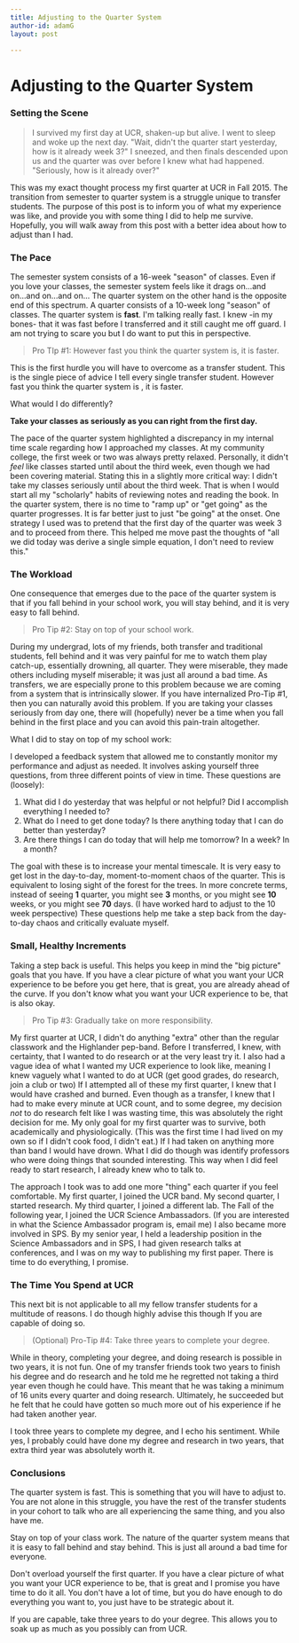 ```yaml
---
title: Adjusting to the Quarter System
author-id: adamG
layout: post

---
```


# Adjusting to the Quarter System


### Setting the Scene

> I survived my first day at UCR, shaken-up but alive. I went to sleep and woke up the next day. "Wait, didn't the quarter start yesterday, how is it already week 3?" I sneezed, and then finals descended upon us and the quarter was over before I knew what had happened. "Seriously, how is it already over?" 

This was my exact thought process my first quarter at UCR in Fall 2015. The transition from semester to quarter system is a struggle unique to transfer students. The purpose of this post is to inform you of what my experience was like, and provide you with some thing I did to help me survive. Hopefully, you will walk away from this post with a better idea about how to adjust than I had.

### The Pace

The semester system consists of a 16-week "season" of classes. Even if you love your classes, the semester system feels like it drags on...and on...and on...and on... The quarter system on the other hand is the opposite end of this spectrum. A quarter consists of a 10-week long "season" of classes. The quarter system is **fast**. I'm talking really fast. I knew -in my bones- that it was fast before I transferred and it still caught me off guard. I am not trying to scare you but I do want to put this in perspective. 

>Pro TIp #1: However fast you think the quarter system is, it is faster.

This is the first hurdle you will have to overcome as a transfer student. This is the single piece of advice I tell every single transfer student. However fast you think the quarter system is , it is faster. 

What would I do differently? 

**Take your classes as seriously as you can right from the first day.** 

The pace of the quarter system highlighted a discrepancy in my internal time scale regarding how I approached my classes. At my community college, the first week or two was always pretty relaxed. Personally, it didn't *feel* like classes started until about the third week, even though we had been covering material. Stating this in a slightly more critical way: I didn't take my classes seriously until about the third week. That is when I would start all my "scholarly" habits of reviewing notes and reading the book. In the quarter system, there is no time to "ramp up" or "get going" as the quarter progresses. It is far better just to just "be going" at the onset. One strategy I used was to pretend that the first day of the quarter was week 3 and to proceed from there. This helped me move past the thoughts of "all we did today was derive a single simple equation, I don't need to review this."

### The Workload

One consequence that emerges due to the pace of the quarter system is that if you fall behind in your school work, you will stay behind, and it is very easy to fall behind.

> Pro Tip #2: Stay on top of your school work.

During my undergrad, lots of my friends, both transfer and traditional students, fell behind and it was very painful for me to watch them play catch-up, essentially drowning, all quarter. They were miserable, they made others including myself miserable; it was just all around a bad time. As transfers, we are especially prone to this problem because we are coming from a system that is intrinsically slower. If you have internalized Pro-Tip #1, then you can naturally avoid this problem. If you are taking your classes seriously from day one, there will (hopefully) never be a time when you fall behind in the first place and you can avoid this pain-train altogether. 

What I did to stay on top of my school work:

I developed a feedback system that allowed me to constantly monitor my performance and adjust as needed. It involves asking yourself three questions, from three different points of view in time. These questions are (loosely):

1. What did I do yesterday that was helpful or not helpful? Did I accomplish everything I needed to?
2. What do I need to get done today? Is there anything today that I can do better than yesterday?
3. Are there things I can do today that will help me tomorrow? In a week? In a month?

The goal with these is to increase your mental timescale. It is very easy to get lost in the day-to-day, moment-to-moment chaos of the quarter. This is equivalent to losing sight of the forest for the trees. In more concrete terms, instead of seeing **1** quarter, you might see **3** months, or you might see **10** weeks, or you might see **70** days. (I have worked hard to adjust to the 10 week perspective) These questions help me take a step back from the day-to-day chaos and critically evaluate myself. 

### Small, Healthy Increments

Taking a step back is useful. This helps you keep in mind the "big picture" goals that you have. If you have a clear picture of what you want your UCR experience to be before you get here, that is great, you are already ahead of the curve. If you don't know what you want your UCR experience to be, that is also okay. 

> Pro Tip #3: Gradually take on more responsibility.

My first quarter at UCR, I didn't do anything "extra" other than the regular classwork and the Highlander pep-band. Before I transferred, I knew, with certainty, that I wanted to do research or at the very least try it. I also had a vague idea of what I wanted my UCR experience to look like, meaning I knew vaguely what I wanted to do at UCR (get good grades, do research, join a club or two) If I attempted all of these my first quarter, I knew that I would have crashed and burned. Even though as a transfer, I knew that I had to make every minute at UCR count, and to some degree, my decision *not* to do research felt like I was wasting time, this was absolutely the right decision for me. My only goal for my first quarter was to survive, both academically and physiologically. (This was the first time I had lived on my own so if I didn't cook food, I didn't eat.) If I had taken on anything more than band I would have drown. What I did do though was identify professors who were doing things that sounded interesting. This way when I did feel ready to start research, I already knew who to talk to. 

The approach I took was to add one more "thing" each quarter if you feel comfortable. My first quarter, I joined the UCR band. My second quarter, I started research. My third quarter, I joined a different lab. The Fall of the following year, I joined the UCR Science Ambassadors. (If you are interested in what the Science Ambassador program is, email me) I also became more involved in SPS. By my senior year, I held a leadership position in the Science Ambassadors and in SPS, I had given research talks at conferences, and I was on my way to publishing my first paper. There is time to do everything, I promise.

### The Time You Spend at UCR

This next bit is not applicable to all my fellow transfer students for a multitude of reasons. I do though highly advise this though If you are capable of doing so.

> (Optional) Pro-Tip #4: Take three years to complete your degree.

While in theory, completing your degree, and doing research is possible in two years, it is not fun. One of my transfer friends took two years to finish his degree and do research and he told me he regretted not taking a third year even though he could have. This meant that he was taking a minimum of 16 units every quarter and doing research. Ultimately, he succeeded but he felt that he could have gotten so much more out of his experience if he had taken another year. 

I took three years to complete my degree, and I echo his sentiment. While yes, I probably could have done my degree and research in two years, that extra third year was absolutely worth it.

### Conclusions

The quarter system is fast. This is something that you will have to adjust to. You are not alone in this struggle, you have the rest of the transfer students in your cohort to talk who are all experiencing the same thing, and you also have me.

Stay on top of your class work. The nature of the quarter system means that it is easy to fall behind and stay behind. This is just all around a bad time for everyone.

Don't overload yourself the first quarter. If you have a clear picture of what you want your UCR experience to be, that is great and I promise you have time to do it all. You don't have a lot of time, but you do have enough to do everything you want to, you just have to be strategic about it.

If you are capable, take three years to do your degree. This allows you to soak up as much as you possibly can from UCR.